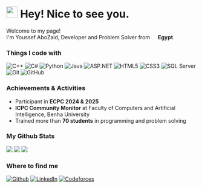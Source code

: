 <h1><img src="https://emojis.slackmojis.com/emojis/images/1531849430/4246/blob-sunglasses.gif?1531849430" width="30"/> Hey! Nice to see you.</h1>

<p>Welcome to my page! </br> I'm Youssef AboZaid, Developer and Problem Solver from <img src="https://cdn-icons-png.flaticon.com/512/197/197582.png" width="13"/> <b>Egypt</b>. </p>

<h3>Things I code with</h3>
<p>
  <img alt="C++" src="https://img.shields.io/badge/-C++-00599C?style=flat-square&logo=cplusplus&logoColor=white" />
  <img alt="C#" src="https://img.shields.io/badge/-C%23-239120?style=flat-square&logo=c-sharp&logoColor=white" />
  <img alt="Python" src="https://img.shields.io/badge/-Python-3776AB?style=flat-square&logo=python&logoColor=white" />
  <img alt="Java" src="https://img.shields.io/badge/-Java-007396?style=flat-square&logo=java&logoColor=white" />
  <img alt="ASP.NET" src="https://img.shields.io/badge/-ASP.NET-512BD4?style=flat-square&logo=dotnet&logoColor=white" />
  <img alt="HTML5" src="https://img.shields.io/badge/-HTML5-E34F26?style=flat-square&logo=html5&logoColor=white" />
  <img alt="CSS3" src="https://img.shields.io/badge/-CSS3-1572B6?style=flat-square&logo=css3&logoColor=white" />
  <img alt="SQL Server" src="https://img.shields.io/badge/-SQL%20Server-CC2927?style=flat-square&logo=microsoftsqlserver&logoColor=white" />
  <img alt="Git" src="https://img.shields.io/badge/-Git-F05032?style=flat-square&logo=git&logoColor=white" />
  <img alt="GitHub" src="https://img.shields.io/badge/-GitHub-181717?style=flat-square&logo=github&logoColor=white" />
</p>

<h3>Achievements & Activities</h3>
<ul>
  <li>Participant in <b>ECPC 2024 & 2025</b></li>
  <li><b>ICPC Community Monitor</b> at Faculty of Computers and Artificial Intelligence, Benha University</li>
  <li>Trained more than <b>70 students</b> in programming and problem solving</li>
</ul>

<h3>My Github Stats</h3>
<p>
<img src="https://github-readme-stats.vercel.app/api?username=youssefzsc321-debug&show_icons=true&theme=dark&count_private=true" />
<img src="https://github-readme-stats.vercel.app/api/top-langs/?username=youssefzsc321-debug&layout=compact&theme=dark" />
<img src="https://github-readme-streak-stats.herokuapp.com/?user=youssefzsc321-debug&theme=dark" />
</p>

<h3>Where to find me</h3>
<p>
  <a href="https://github.com/youssefzsc321-debug" target="_blank"><img alt="Github" src="https://img.shields.io/badge/GitHub-%2312100E.svg?&style=for-the-badge&logo=Github&logoColor=white" /></a> 
  <a href="https://www.linkedin.com/in/youssef-abuzaid-58b8a2379/" target="_blank"><img alt="LinkedIn" src="https://img.shields.io/badge/linkedin-%230077B5.svg?&style=for-the-badge&logo=linkedin&logoColor=white" /></a>
  <a href="https://codeforces.com/profile/goyzsc" target="_blank"><img alt="Codeforces" src="https://img.shields.io/badge/Codeforces-445f9d?style=for-the-badge&logo=Codeforces&logoColor=white" /></a>
</p>
